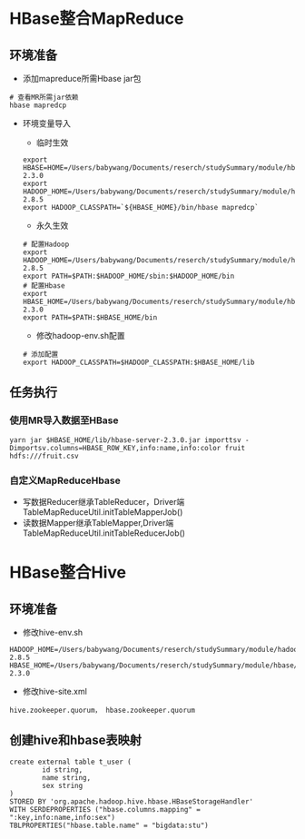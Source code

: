# HBase整合MapReduce

## 环境准备

* 添加mapreduce所需Hbase jar包

```shell
# 查看MR所需jar依赖
hbase mapredcp
```

* 环境变量导入

  * 临时生效

  ```shell
  export HBASE=HOME=/Users/babywang/Documents/reserch/studySummary/module/hbase/hbase-2.3.0
  export HADOOP_HOME=/Users/babywang/Documents/reserch/studySummary/module/hadoop-2.8.5
  export HADOOP_CLASSPATH=`${HBASE_HOME}/bin/hbase mapredcp`
  ```

  * 永久生效

  ```shell
  # 配置Hadoop
  export HADOOP_HOME=/Users/babywang/Documents/reserch/studySummary/module/hadoop-2.8.5
  export PATH=$PATH:$HADOOP_HOME/sbin:$HADOOP_HOME/bin
  # 配置Hbase
  export HBASE_HOME=/Users/babywang/Documents/reserch/studySummary/module/hbase/hbase-2.3.0
  export PATH=$PATH:$HBASE_HOME/bin
  ```

  * 修改hadoop-env.sh配置

  

  ```shell
  # 添加配置
  export HADOOP_CLASSPATH=$HADOOP_CLASSPATH:$HBASE_HOME/lib
  ```

## 任务执行

### 使用MR导入数据至HBase

```shell
yarn jar $HBASE_HOME/lib/hbase-server-2.3.0.jar importtsv -Dimportsv.columns=HBASE_ROW_KEY,info:name,info:color fruit hdfs:///fruit.csv
```

### 自定义MapReduceHbase

* 写数据Reducer继承TableReducer，Driver端TableMapReduceUtil.initTableMapperJob()
* 读数据Mapper继承TableMapper,Driver端TableMapReduceUtil.initTableReducerJob()

# HBase整合Hive

## 环境准备

* 修改hive-env.sh

```shell
HADOOP_HOME=/Users/babywang/Documents/reserch/studySummary/module/hadoop-2.8.5
HBASE_HOME=/Users/babywang/Documents/reserch/studySummary/module/hbase/hbase-2.3.0
```

* 修改hive-site.xml

```shell
hive.zookeeper.quorum， hbase.zookeeper.quorum
```

## 创建hive和hbase表映射

```shell
create external table t_user (
        id string,
        name string,
        sex string
)
STORED BY 'org.apache.hadoop.hive.hbase.HBaseStorageHandler'
WITH SERDEPROPERTIES ("hbase.columns.mapping" = ":key,info:name,info:sex")
TBLPROPERTIES("hbase.table.name" = "bigdata:stu")
```



